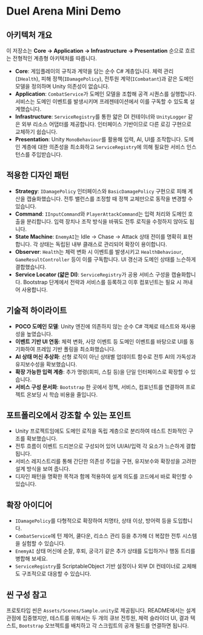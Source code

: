 # Duel Arena Mini Demo

## 아키텍처 개요

이 저장소는 **Core → Application → Infrastructure → Presentation** 순으로 흐르는 전형적인 계층형 아키텍처를 따릅니다.

- **Core**: 게임플레이의 규칙과 계약을 담는 순수 C# 계층입니다. 체력 관리(`IHealth`), 피해 정책(`IDamagePolicy`), 전투원 계약(`ICombatant`)과 같은 도메인 모델을 정의하며 Unity 의존성이 없습니다.
- **Application**: `CombatService`가 도메인 모델을 조합해 공격 시퀀스를 실행합니다. 서비스는 도메인 이벤트를 발생시키며 프레젠테이션에서 이를 구독할 수 있도록 설계했습니다.
- **Infrastructure**: `ServiceRegistry`를 통한 얇은 DI 컨테이너와 `UnityLogger` 같은 외부 리소스 어댑터를 제공합니다. 인터페이스 기반이므로 다른 로깅 구현으로 교체하기 쉽습니다.
- **Presentation**: Unity `MonoBehaviour`를 활용해 입력, AI, UI를 조작합니다. 도메인 계층에 대한 의존성을 최소화하고 `ServiceRegistry`에 의해 필요한 서비스 인스턴스를 주입받습니다.

## 적용한 디자인 패턴

- **Strategy**: `IDamagePolicy` 인터페이스와 `BasicDamagePolicy` 구현으로 피해 계산을 캡슐화했습니다. 전투 밸런스를 조정할 때 정책 교체만으로 동작을 변경할 수 있습니다.
- **Command**: `IInputCommand`와 `PlayerAttackCommand`는 입력 처리와 도메인 호출을 분리합니다. 입력 장치나 조작 방식을 바꿔도 전투 로직을 수정하지 않아도 됩니다.
- **State Machine**: `EnemyAI`는 Idle → Chase → Attack 상태 전이를 명확히 표현합니다. 각 상태는 독립된 내부 클래스로 관리되어 확장이 용이합니다.
- **Observer**: `Health`는 체력 변화 시 이벤트를 발생시키고 `HealthBehaviour`, `GameResultController` 등이 이를 구독합니다. UI 갱신과 도메인 상태를 느슨하게 결합했습니다.
- **Service Locator (얇은 DI)**: `ServiceRegistry`가 공용 서비스 구성을 캡슐화합니다. Bootstrap 단계에서 전략과 서비스를 등록하고 이후 컴포넌트는 필요 시 꺼내어 사용합니다.

## 기술적 하이라이트

- **POCO 도메인 모델**: Unity 엔진에 의존하지 않는 순수 C# 객체로 테스트와 재사용성을 높였습니다.
- **이벤트 기반 UI 연동**: 체력 변화, 사망 이벤트 등 도메인 이벤트를 바탕으로 UI를 동기화하여 프레임 기반 폴링을 최소화했습니다.
- **AI 상태 머신 추상화**: 선형 로직이 아닌 상태별 업데이트 함수로 전투 AI의 가독성과 유지보수성을 확보했습니다.
- **확장 가능한 입력 계층**: 추가 명령(회피, 스킬 등)을 단일 인터페이스로 확장할 수 있습니다.
- **서비스 구성 문서화**: `Bootstrap` 한 곳에서 정책, 서비스, 컴포넌트를 연결하여 프로젝트 온보딩 시 학습 비용을 줄입니다.

## 포트폴리오에서 강조할 수 있는 포인트

- Unity 프로젝트임에도 도메인 로직을 독립 계층으로 분리하여 테스트 친화적인 구조를 확보했습니다.
- 전투 흐름이 이벤트 드리븐으로 구성되어 있어 UI/AI/입력 각 요소가 느슨하게 결합됩니다.
- 서비스 레지스트리를 통해 간단한 의존성 주입을 구현, 유지보수와 확장성을 고려한 설계 방식을 보여 줍니다.
- 디자인 패턴을 명확한 목적과 함께 적용하여 설계 의도를 코드에서 바로 확인할 수 있습니다.

## 확장 아이디어

- `IDamagePolicy`를 다형적으로 확장하여 치명타, 상태 이상, 방어력 등을 도입합니다.
- `CombatService`에 턴 제어, 쿨다운, 리소스 관리 등을 추가해 더 복잡한 전투 시스템을 실험할 수 있습니다.
- `EnemyAI` 상태 머신에 순찰, 후퇴, 궁극기 같은 추가 상태를 도입하거나 행동 트리를 병합해 보세요.
- `ServiceRegistry`를 ScriptableObject 기반 설정이나 외부 DI 컨테이너로 교체해도 구조적으로 대응할 수 있습니다.

## 씬 구성 참고

프로토타입 씬은 `Assets/Scenes/Sample.unity`로 제공됩니다. README에서는 설계 관점에 집중했지만, 테스트를 위해서는 두 개의 큐브 전투원, 체력 슬라이더 UI, 결과 텍스트, `Bootstrap` 오브젝트를 배치하고 각 스크립트의 공개 필드를 연결하면 됩니다.